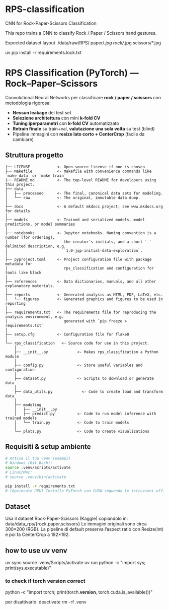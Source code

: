# RPS-classification

CNN for Rock-Paper-Scissors Classification

This repo trains a CNN to classify Rock / Paper / Scissors hand gestures.

Expected dataset layout
    ./data/raw/RPS/
    paper/*.jpg
    rock/*.jpg
    scissors/*.jpg

uv pip install -r requirements.lock.txt

# RPS Classification (PyTorch) — Rock–Paper–Scissors

Convolutional Neural Networks per classificare **rock / paper / scissors** con metodologia rigorosa:
- **Nessun leakage** del test set
- **Selezione architettura** con mini **k-fold CV**
- **Tuning iperparametri** con **k-fold CV** automatizzato
- **Retrain finale** su train+val, **valutazione una sola volta** su test (blind)
- Pipeline immagini con **resize lato corto + CenterCrop** (facile da cambiare)

## Struttura progetto

```
├── LICENSE            <- Open-source license if one is chosen
├── Makefile           <- Makefile with convenience commands like `make data` or `make train`
├── README.md          <- The top-level README for developers using this project.
├── data
│   ├── processed      <- The final, canonical data sets for modeling.
│   └── raw            <- The original, immutable data dump.
│
├── docs               <- A default mkdocs project; see www.mkdocs.org for details
│
├── models             <- Trained and serialized models, model predictions, or model summaries
│
├── notebooks          <- Jupyter notebooks. Naming convention is a number (for ordering),
│                         the creator's initials, and a short `-` delimited description, e.g.
│                         `1.0-jqp-initial-data-exploration`.
│
├── pyproject.toml     <- Project configuration file with package metadata for 
│                         rps_classification and configuration for tools like black
│
├── references         <- Data dictionaries, manuals, and all other explanatory materials.
│
├── reports            <- Generated analysis as HTML, PDF, LaTeX, etc.
│   └── figures        <- Generated graphics and figures to be used in reporting
│
├── requirements.txt   <- The requirements file for reproducing the analysis environment, e.g.
│                         generated with `pip freeze > requirements.txt`
│
├── setup.cfg          <- Configuration file for flake8
│
└── rps_classification   <- Source code for use in this project.
    │
    ├── __init__.py             <- Makes rps_classification a Python module
    │
    ├── config.py               <- Store useful variables and configuration
    │
    ├── dataset.py              <- Scripts to download or generate data
    │
    ├── data_utils.py             <- Code to create load and transform data
    │
    ├── modeling                
    │   ├── __init__.py 
    │   ├── predict.py          <- Code to run model inference with trained models          
    │   └── train.py            <- Code to train models
    │
    └── plots.py                <- Code to create visualizations
```


## Requisiti & setup ambiente
```bash
# Attiva il tuo venv (esempi)
# Windows (Git Bash):
source .venv/Scripts/activate
# Linux/Mac:
# source .venv/bin/activate

pip install -r requirements.txt
# (Opzionale GPU) Installa PyTorch con CUDA seguendo le istruzioni ufficiali per la tua GPU/driver.
```

## Dataset

Usa il dataset Rock-Paper-Scissors (Kaggle) copiandolo in:
data/data_rps/{rock,paper,scissors}
Le immagini originali sono circa 300×200 (RGB). La pipeline di default preserva l’aspect ratio con Resize(int) e poi fa CenterCrop a 192×192.


## how to use uv venv
uv sync
source .venv/Scripts/activate
uv run python -c "import sys; print(sys.executable)"

### to check if torch version correct
python -c "import torch; print(torch.__version__, torch.cuda.is_available())"

per disattivarlo:
deactivate
rm -rf .venv
